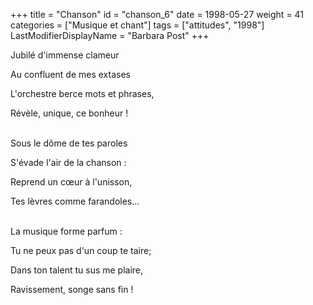 +++
title = "Chanson"
id = "chanson_6"
date = 1998-05-27
weight = 41
categories = ["Musique et chant"]
tags = ["attitudes", "1998"]
LastModifierDisplayName = "Barbara Post"
+++

Jubilé d'immense clameur

Au confluent de mes extases

L'orchestre berce mots et phrases,

Révèle, unique, ce bonheur !

 \
Sous le dôme de tes paroles

S'évade l'air de la chanson :

Reprend un cœur à l'unisson,

Tes lèvres comme farandoles...

 \
La musique forme parfum :

Tu ne peux pas d'un coup te taire;

Dans ton talent tu sus me plaire,

Ravissement, songe sans fin !
